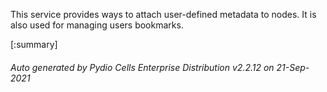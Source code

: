 






This service provides ways to attach user-defined metadata to nodes. It is also used for managing users bookmarks.

[:summary]

###### Auto generated by Pydio Cells Enterprise Distribution v2.2.12 on 21-Sep-2021
